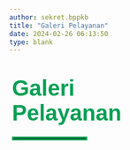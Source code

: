 ```yaml
---
author: sekret.bppkb
title: "Galeri Pelayanan"
date: 2024-02-26 06:13:50
type: blank
---
```


<h1 class="MsoNormal" style="margin-bottom: 0cm; margin-left: 5px; margin-right: 20px;"><span style="font-size: 30pt; font-family: 'Poppins', sans-serif;"><span style="color: #03A055;"><span style="vertical-align: inherit;"><span style="vertical-align: inherit;"><span style="vertical-align: inherit;"><span style="vertical-align: inherit;"><span style="vertical-align: inherit;"><span style="vertical-align: inherit;"><span style="vertical-align: inherit;"><span style="vertical-align: inherit;"><span style="vertical-align: inherit;"><span style="vertical-align: inherit;">Galeri</br>Pelayanan</span></span></span></span></span></span></span></span></span></span></span></span></span></span></h1>

<hr style="border: 3px solid #03A055; width: 130px; margin-top:20px; margin-bottom: 40px; margin-left: 5px; margin-right: 20px;">